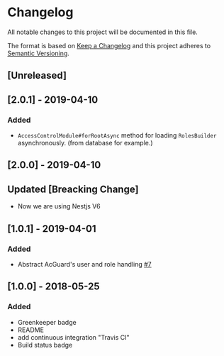 # Changelog

All notable changes to this project will be documented in this file.

The format is based on [Keep a Changelog](http://keepachangelog.com/en/1.0.0/)
and this project adheres to [Semantic Versioning](http://semver.org/spec/v2.0.0.html).

## [Unreleased]

## [2.0.1] - 2019-04-10

### Added

- `AccessControlModule#forRootAsync` method for loading `RolesBuilder` asynchronously. (from database for example.)

## [2.0.0] - 2019-04-10

## Updated [Breacking Change]

- Now we are using Nestjs V6

## [1.0.1] - 2019-04-01

### Added

- Abstract AcGuard's user and role handling [#7](https://github.com/nestjs-community/nest-access-control/pull/7)

## [1.0.0] - 2018-05-25

### Added

- Greenkeeper badge
- README
- add continuous integration "Travis CI"
- Build status badge
